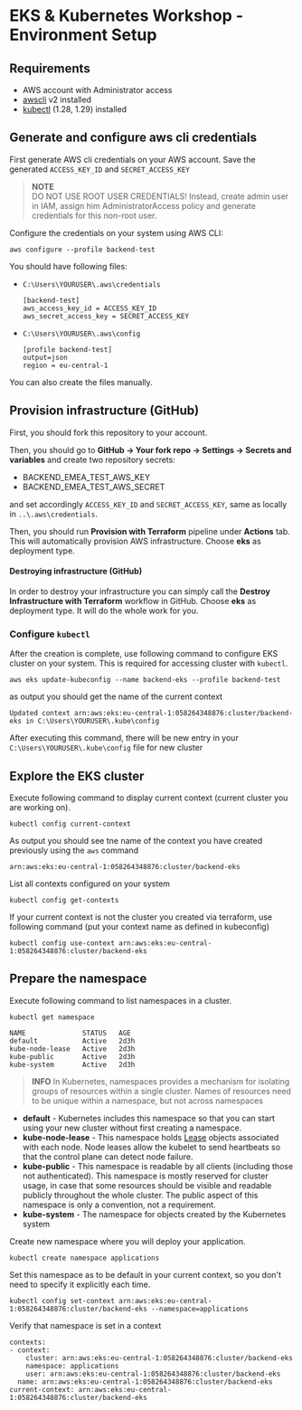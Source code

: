 # EKS & Kubernetes Workshop - Environment Setup

## Requirements

* AWS account with Administrator access
* [awscli](https://docs.aws.amazon.com/cli/latest/userguide/getting-started-install.htmlhttps://docs.aws.amazon.com/cli/latest/userguide/getting-started-install.html) v2 installed
* [kubectl](https://kubernetes.io/docs/tasks/tools/) (1.28, 1.29) installed

## Generate and configure aws cli credentials

First generate AWS cli credentials on your AWS account. Save the generated `ACCESS_KEY_ID` and `SECRET_ACCESS_KEY`  

> **NOTE**  
> DO NOT USE ROOT USER CREDENTIALS! Instead, create admin user in IAM, assign him AdministratorAccess policy and generate credentials for this non-root user.

Configure the credentials on your system using AWS CLI:

```
aws configure --profile backend-test
```

You should have following files:
* `C:\Users\YOURUSER\.aws\credentials` 
    ```
    [backend-test]
    aws_access_key_id = ACCESS_KEY_ID
    aws_secret_access_key = SECRET_ACCESS_KEY
    ```
* `C:\Users\YOURUSER\.aws\config`
    ```
    [profile backend-test]
    output=json
    region = eu-central-1
    ```

You can also create the files manually.

## Provision infrastructure (GitHub)
First, you should fork this repository to your account.

Then, you should go to **GitHub -> Your fork repo -> Settings -> Secrets and variables** and create two repository secrets:
* BACKEND_EMEA_TEST_AWS_KEY
* BACKEND_EMEA_TEST_AWS_SECRET

and set accordingly `ACCESS_KEY_ID` and `SECRET_ACCESS_KEY`, same as locally in `..\.aws\credentials`.

Then, you should run **Provision with Terraform** pipeline under **Actions** tab. This will automatically provision AWS infrastructure. Choose **eks** as deployment type.

#### Destroying infrastructure (GitHub)
In order to destroy your infrastructure you can simply call the **Destroy Infrastructure with Terraform** workflow in GitHub. Choose **eks** as deployment type. It will do the whole work for you.

### Configure `kubectl`

After the creation is complete, use following command to configure EKS cluster on your system. This is required for accessing cluster with `kubectl`. 
```
aws eks update-kubeconfig --name backend-eks --profile backend-test
```
as output you should get the name of the current context
```
Updated context arn:aws:eks:eu-central-1:058264348876:cluster/backend-eks in C:\Users\YOURUSER\.kube\config
```

After executing this command, there will be new entry in your `C:\Users\YOURUSER\.kube\config` file for new cluster

## Explore the EKS cluster

Execute following command to display current context (current cluster you are working on). 
```
kubectl config current-context
```
As output you should see tne name of the context you have created previously using the `aws` command
```
arn:aws:eks:eu-central-1:058264348876:cluster/backend-eks
```

List all contexts configured on your system
```
kubectl config get-contexts
```

If your current context is not the cluster you created via terraform, use following command (put your context name as defined in kubeconfig)
```
kubectl config use-context arn:aws:eks:eu-central-1:058264348876:cluster/backend-eks
```

## Prepare the namespace

Execute following command to list namespaces in a cluster. 
```
kubectl get namespace
```
```
NAME              STATUS   AGE
default           Active   2d3h
kube-node-lease   Active   2d3h
kube-public       Active   2d3h
kube-system       Active   2d3h
```

> **INFO** 
> In Kubernetes, namespaces provides a mechanism for isolating groups of resources within a single cluster. Names of resources need to be unique within a namespace, but not across namespaces

* **default** - Kubernetes includes this namespace so that you can start using your new cluster without first creating a namespace.
* **kube-node-lease** - This namespace holds [Lease](https://kubernetes.io/docs/concepts/architecture/leases/) objects associated with each node. Node leases allow the kubelet to send heartbeats so that the control plane can detect node failure.
* **kube-public** - This namespace is readable by all clients (including those not authenticated). This namespace is mostly reserved for cluster usage, in case that some resources should be visible and readable publicly throughout the whole cluster. The public aspect of this namespace is only a convention, not a requirement.
* **kube-system** - The namespace for objects created by the Kubernetes system

Create new namespace where you will deploy your application. 
```
kubectl create namespace applications
```

Set this namespace as to be default in your current context, so you don't need to specify it explicitly each time.
``` 
kubectl config set-context arn:aws:eks:eu-central-1:058264348876:cluster/backend-eks --namespace=applications
```

Verify that namespace is set in a context
```
contexts:
- context:
    cluster: arn:aws:eks:eu-central-1:058264348876:cluster/backend-eks
    namespace: applications
    user: arn:aws:eks:eu-central-1:058264348876:cluster/backend-eks
  name: arn:aws:eks:eu-central-1:058264348876:cluster/backend-eks
current-context: arn:aws:eks:eu-central-1:058264348876:cluster/backend-eks
```